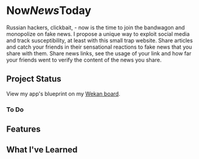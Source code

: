 # Now<em>News</em>Today

Russian hackers, clickbait,  - now is the time to join the bandwagon and monopolize on fake news. I propose a unique way to exploit social media and track susceptibility, at least with this small trap website. Share articles and catch your friends in their sensational reactions to fake news that you share with them. Share news links, see the usage of your link and how far your friends went to verify the content of the news you share.

## Project Status
View my app's blueprint on my [Wekan board](https://brett.sandcats.io/shared/IpYe5TKxxh6N-JfPtapbEMGbHhAfa_JqZ96kJbJz2-e).

### To Do

## Features

## What I've Learned
